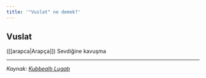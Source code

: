 ```yaml
---
title: '"Vuslat" ne demek?'
---
```


## Vuslat
([[arapca|Arapça]]) Sevdiğine kavuşma

---
*Kaynak: [Kubbealtı Lugatı](https://www.lugatim.com/s/Vuslat)*